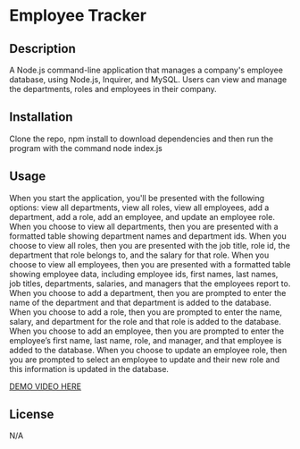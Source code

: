 # Employee Tracker

## Description

A Node.js command-line application that manages a company's employee database, using Node.js, Inquirer, and MySQL. Users can view and manage the departments, roles and employees in their company.

## Installation

Clone the repo, npm install to download dependencies and then run the program with the command node index.js

## Usage

When you start the application, you'll be presented with the following options: view all departments, view all roles, view all employees, add a department, add a role, add an employee, and update an employee role.
When you choose to view all departments, then you are presented with a formatted table showing department names and department ids.
When you choose to view all roles, then you are presented with the job title, role id, the department that role belongs to, and the salary for that role.
When you choose to view all employees, then you are presented with a formatted table showing employee data, including employee ids, first names, last names, job titles, departments, salaries, and managers that the employees report to.
When you choose to add a department, then you are prompted to enter the name of the department and that department is added to the database.
When you choose to add a role, then you are prompted to enter the name, salary, and department for the role and that role is added to the database.
When you choose to add an employee, then you are prompted to enter the employee’s first name, last name, role, and manager, and that employee is added to the database.
When you choose to update an employee role, then you are prompted to select an employee to update and their new role and this information is updated in the database.

[DEMO VIDEO HERE](https://drive.google.com/file/d/1utN6UXfzc2c_veuVvxnVBRFdwEBeSvrz/view?usp=sharing)

## License

N/A
